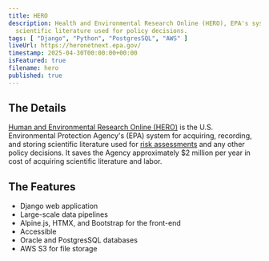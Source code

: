 ```yaml
---
title: HERO
description: Health and Environmental Research Online (HERO), EPA's system for recording and storing
  scientific literature used for policy decisions.
tags: [ "Django", "Python", "PostgresSQL", "AWS" ]
liveUrl: https://heronetnext.epa.gov/
timestamp: 2025-04-30T00:00:00+00:00
isFeatured: true
filename: hero
published: true
---
```


## The Details

[Human and Environmental Research Online (HERO)](https://heronetnext.epa.gov)
is the U.S. Environmental Protection Agency's (EPA)
system for acquiring, recording, and storing scientific literature used
for [risk assessments](https://www.epa.gov/risk) and any other policy decisions.
It saves the Agency approximately $2 million per year in cost of acquiring scientific literature
and labor.

## The Features

- Django web application
- Large-scale data pipelines
- Alpine.js, HTMX, and Bootstrap for the front-end
- Accessible
- Oracle and PostgresSQL databases
- AWS S3 for file storage
